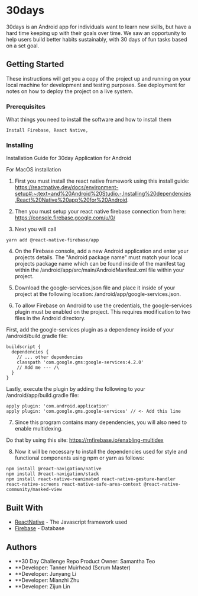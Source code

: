 # 30days 

30days is an Android app for individuals want to learn new skills, but have a hard time keeping up with their goals over time. We saw an opportunity to help users build better habits sustainably, with 30 days of fun tasks based on a set goal. 

## Getting Started

These instructions will get you a copy of the project up and running on your local machine for development and testing purposes. See deployment for notes on how to deploy the project on a live system.

### Prerequisites

What things you need to install the software and how to install them

```
Install Firebase, React Native, 
```

### Installing

Installation Guide for 30day Application for Android

For MacOS installation
1. First you must install the react native framework using this install guide: 
https://reactnative.dev/docs/environment-setup#:~:text=and%20Android%20Studio.-,Installing%20dependencies,React%20Native%20app%20for%20Android.

2. Then you must setup your react native firebase connection from here: https://console.firebase.google.com/u/0/

3. Next you will call 

```
yarn add @react-native-firebase/app
```

4. On the Firebase console, add a new Android application and enter your projects details. The "Android package name" must match your local projects package name which can be found inside of the manifest tag within the /android/app/src/main/AndroidManifest.xml file within your project.

5. Download the google-services.json file and place it inside of your project at the following location: /android/app/google-services.json.

6. To allow Firebase on Android to use the credentials, the google-services plugin must be enabled on the project. This requires modification to two files in the Android directory.

First, add the google-services plugin as a dependency inside of your /android/build.gradle file:

```
buildscript {
  dependencies {
    // ... other dependencies
    classpath 'com.google.gms:google-services:4.2.0'
    // Add me --- /\
  }
}
```
Lastly, execute the plugin by adding the following to your /android/app/build.gradle file:

```
apply plugin: 'com.android.application'
apply plugin: 'com.google.gms.google-services' // <- Add this line
```

7. Since this program contains many dependencies, you will also need to enable multidexing. 

Do that by using this site: https://rnfirebase.io/enabling-multidex

8. Now it will be necessary to install the dependencies used for style and functional components using npm or yarn as follows:
```
npm install @react-navigation/native
npm install @react-navigation/stack
npm install react-native-reanimated react-native-gesture-handler react-native-screens react-native-safe-area-context @react-native-community/masked-view
```





## Built With

* [ReactNative](https://reactnative.dev/) - The Javascript framework used
* [Firebase](https://firebase.google.com/) - Database 

## Authors

* **30 Day Challenge Repo Product Owner: Samantha Teo 
* **Developer: Tanner Muirhead (Scrum Master) 
* **Developer: Junyang Li 
* **Developer: Mianzhi Zhu 
* **Developer: Zijun Lin
